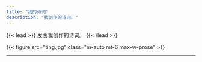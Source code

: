 ```yaml
---
title: "我的诗词"
description: "我创作的诗词。"
---
```


{{< lead >}}
发表我创作的诗词。
{{< /lead >}}

{{< figure src="ting.jpg" class="m-auto mt-6 max-w-prose" >}}

---
